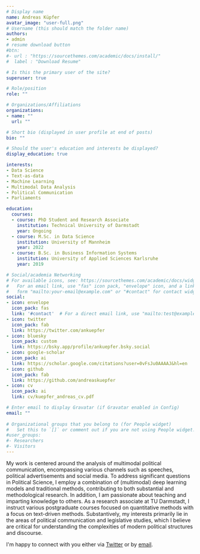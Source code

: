 ```yaml
---
# Display name
name: Andreas Küpfer
avatar_image: "user-full.png"
# Username (this should match the folder name)
authors:
- admin
# resume download button
#btn:
#- url : "https://sourcethemes.com/academic/docs/install/"
#  label : "Download Resume"

# Is this the primary user of the site?
superuser: true

# Role/position
role: ""

# Organizations/Affiliations
organizations:
- name: ""
  url: ""

# Short bio (displayed in user profile at end of posts)
bio: ""

# Should the user's education and interests be displayed?
display_education: true

interests:
- Data Science
- Text-as-data
- Machine Learning
- Multimodal Data Analysis
- Political Communication
- Parliaments

education:
  courses:
  - course: PhD Student and Research Associate
    institution: Technical University of Darmstadt
    year: Ongoing
  - course: M.Sc. in Data Science
    institution: University of Mannheim
    year: 2022
  - course: B.Sc. in Business Information Systems
    institution: University of Applied Sciences Karlsruhe
    year: 2019

# Social/academia Networking
# For available icons, see: https://sourcethemes.com/academic/docs/widgets/#icons
#   For an email link, use "fas" icon pack, "envelope" icon, and a link in the
#   form "mailto:your-email@example.com" or "#contact" for contact widget.
social:
- icon: envelope
  icon_pack: fas
  link: '#contact'  # For a direct email link, use "mailto:test@example.org".
- icon: twitter
  icon_pack: fab
  link: https://twitter.com/ankuepfer
- icon: bluesky
  icon_pack: custom
  link: https://bsky.app/profile/ankuepfer.bsky.social
- icon: google-scholar
  icon_pack: ai
  link: https://scholar.google.com/citations?user=0vFsJu0AAAAJ&hl=en
- icon: github
  icon_pack: fab
  link: https://github.com/andreaskuepfer
- icon: cv
  icon_pack: ai
  link: cv/kuepfer_andreas_cv.pdf

# Enter email to display Gravatar (if Gravatar enabled in Config)
email: ""
  
# Organizational groups that you belong to (for People widget)
#   Set this to `[]` or comment out if you are not using People widget.  
#user_groups:
#- Researchers
#- Visitors
---
```


My work is centered around the analysis of multimodal political communication, encompassing various channels such as speeches, political advertisements and social media. To address significant questions in Political Science, I employ a combination of (multimodal) deep learning models and traditional methods, contributing to both substantial and methodological research. In addition, I am passionate about teaching and imparting knowledge to others. As a research associate at TU Darmstadt, I instruct various postgraduate courses focused on quantitative methods with a focus on text-driven methods. Substantively, my interests primarily lie in the areas of political communication and legislative studies, which I believe are critical for understanding the complexities of modern political structures and discourse.

I'm happy to connect with you either via [Twitter](https://www.twitter.com/ankuepfer) or by [email](mailto:andreas.kuepfer@tu-darmstadt.de).
